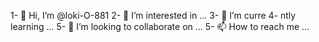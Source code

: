1- 👋 Hi, I’m @loki-O-881
2- 👀 I’m interested in ...
3- 🌱 I’m curre
4- ntly learning ...
5- 💞️ I’m looking to collaborate on ...
5- 📫 How to reach me ...

<!---
loki-O-881/loki-O-881 is a ✨ special ✨ repository because its `README.md` (this file) appears on your GitHub profile.
You can click the Preview link to take a look at your changes.
--->
